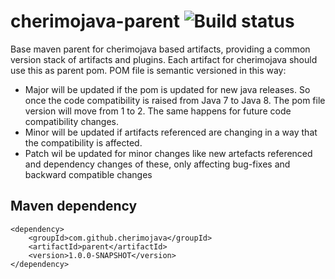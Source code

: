 cherimojava-parent ![Build status](https://travis-ci.org/cherimojava/cherimojava-parent.png?branch=master)
===========
Base maven parent for cherimojava based artifacts, providing a common version stack of artifacts and plugins. Each artifact for cherimojava should use this as parent pom.
POM file is semantic versioned in this way:

* Major will be updated if the pom is updated for new java releases. So once the code compatibility is raised from Java 7 to Java 8. The pom file version will move from 1 to 2. The same happens for future code compatibility changes.
* Minor will be updated if artifacts referenced are changing in a way that the compatibility is affected.
* Patch wil be updated for minor changes like new artefacts referenced and dependency changes of these, only affecting bug-fixes and backward compatible changes
 
Maven dependency
------
    <dependency>
        <groupId>com.github.cherimojava</groupId>
        <artifactId>parent</artifactId>
        <version>1.0.0-SNAPSHOT</version>
    </dependency>

